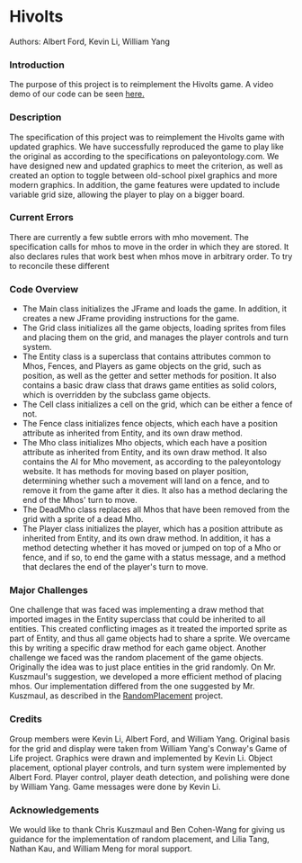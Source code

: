 # Hivolts

Authors: Albert Ford, Kevin Li, William Yang

### Introduction

The purpose of this project is to reimplement the Hivolts game. A video demo of our code can be seen [here.](https://www.youtube.com/watch?v=gATqJGEV0e8)

### Description

The specification of this project was to reimplement the Hivolts game with updated graphics. We have successfully reproduced the game to play like the original as according to the specifications on paleyontology.com. We have designed new and updated graphics to meet the criterion, as well as created an option to toggle between old-school pixel graphics and more modern graphics. In addition, the game features were updated to include variable grid size, allowing the player to play on a bigger board. 

### Current Errors

There are currently a few subtle errors with mho movement. The specification calls for mhos to move in the order in which they are stored. It also declares rules that work best when mhos move in arbitrary order. To try to reconcile these different 

### Code Overview

 * The Main class initializes the JFrame and loads the game. In addition, it creates a new JFrame providing instructions for the game. 
 * The Grid class initializes all the game objects, loading sprites from files and placing them on the grid, and manages the player controls and turn system. 
 * The Entity class is a superclass that contains attributes common to Mhos, Fences, and Players as game objects on the grid, such as position, as well as the getter and setter methods for position. It also contains a basic draw class that draws game entities as solid colors, which is overridden by the subclass game objects. 
 * The Cell class initializes a cell on the grid, which can be either a fence of not. 
 * The Fence class initializes fence objects, which each have a position attribute as inherited from Entity, and its own draw method. 
 * The Mho class initializes Mho objects, which each have a position attribute as inherited from Entity, and its own draw method. It also contains the AI for Mho movement, as according to the paleyontology website. It has methods for moving based on player position, determining whether such a movement will land on a fence, and to remove it from the game after it dies. It also has a method declaring the end of the Mhos' turn to move. 
 * The DeadMho class replaces all Mhos that have been removed from the grid with a sprite of a dead Mho. 
 * The Player class initializes the player, which has a position attribute as inherited from Entity, and its own draw method. In addition, it has a method detecting whether it has moved or jumped on top of a Mho or fence, and if so, to end the game with a status message, and a method that declares the end of the player's turn to move. 

### Major Challenges
One challenge that was faced was implementing a draw method that imported images in the Entity superclass that could be inherited to all entities. This created conflicting images as it treated the imported sprite as part of Entity, and thus all game objects had to share a sprite. We overcame this by writing a specific draw method for each game object. 
Another challenge we faced was the random placement of the game objects. Originally the idea was to just place entities in the grid randomly. On Mr. Kuszmaul's suggestion, we developed a more efficient method of placing mhos. Our implementation differed from the one suggested by Mr. Kuszmaul, as described in the [RandomPlacement](https://github.com/as-f/RandomPlacement) project.

### Credits
Group members were Kevin Li, Albert Ford, and William Yang. Original basis for the grid and display were taken from William Yang's Conway's Game of Life project. Graphics were drawn and implemented by Kevin Li. Object placement, optional player controls, and turn system were implemented by Albert Ford. Player control, player death detection, and polishing were done by William Yang. Game messages were done by Kevin Li. 

### Acknowledgements
We would like to thank Chris Kuszmaul and Ben Cohen-Wang for giving us guidance for the implementation of random placement, and Lilia Tang, Nathan Kau, and William Meng for moral support. 
